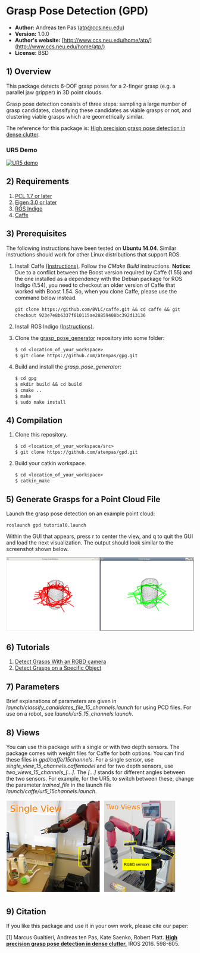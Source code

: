 # Grasp Pose Detection (GPD)

* **Author:** Andreas ten Pas (atp@ccs.neu.edu)
* **Version:** 1.0.0
* **Author's website:** [http://www.ccs.neu.edu/home/atp/](http://www.ccs.neu.edu/home/atp/)
* **License:** BSD


## 1) Overview

This package detects 6-DOF grasp poses for a 2-finger grasp (e.g. a parallel jaw gripper) in 3D point clouds.

<!-- <img src="readme/examples.png" alt="" style="width: 400px;"/> -->

Grasp pose detection consists of three steps: sampling a large number of grasp candidates, classifying these candidates 
as viable grasps or not, and clustering viable grasps which are geometrically similar.

The reference for this package is: [High precision grasp pose detection in dense clutter](http://arxiv.org/abs/1603.01564).

### UR5 Demo

<a href="http://www.youtube.com/watch?feature=player_embedded&v=kfe5bNt35ZI
" target="_blank"><img src="http://img.youtube.com/vi/y7z-Yn1PQNI/0.jpg" 
alt="UR5 demo" width="640" height="480" border="0" /></a>


## 2) Requirements

1. [PCL 1.7 or later](http://pointclouds.org/)
2. [Eigen 3.0 or later](https://eigen.tuxfamily.org)
3. [ROS Indigo](http://wiki.ros.org/indigo)
4. [Caffe](http://caffe.berkeleyvision.org/)


## 3) Prerequisites

The following instructions have been tested on **Ubuntu 14.04**. Similar instructions should work for other Linux 
distributions that support ROS.

1. Install Caffe [(Instructions)](http://caffe.berkeleyvision.org/installation.html). Follow the *CMake Build* 
instructions. **Notice:** Due to a conflict between the Boost version required by Caffe (1.55) and the one installed as 
a dependency with the Debian package for ROS Indigo (1.54), you need to checkout an older version of Caffe that worked 
with Boost 1.54. So, when you clone Caffe, please use the command below instead.

   ```
   git clone https://github.com/BVLC/caffe.git && cd caffe && git checkout 923e7e8b6337f610115ae28859408bc392d13136
   ```

2. Install ROS Indigo [(Instructions)](http://wiki.ros.org/indigo/Installation/Ubuntu).

3. Clone the [grasp_pose_generator](https://github.com/atenpas/gpg) repository into some folder:

   ```
   $ cd <location_of_your_workspace>
   $ git clone https://github.com/atenpas/gpg.git
   ```

4. Build and install the *grasp_pose_generator*: 

   ```
   $ cd gpg
   $ mkdir build && cd build
   $ cmake ..
   $ make
   $ sudo make install
   ```


## 4) Compilation

1. Clone this repository.
   
   ```
   $ cd <location_of_your_workspace/src>
   $ git clone https://github.com/atenpas/gpd.git
   ```

2. Build your catkin workspace.

   ```
   $ cd <location_of_your_workspace>
   $ catkin_make
   ```


## 5) Generate Grasps for a Point Cloud File

Launch the grasp pose detection on an example point cloud:
   
   ```
   roslaunch gpd tutorial0.launch
   ```
Within the GUI that appears, press r to center the view, and q to quit the GUI and load the next visualization.
The output should look similar to the screenshot shown below.

![rviz screenshot](readme/file.png "Grasps visualized in PCL")


## 6) Tutorials

1. [Detect Grasps With an RGBD camera](tutorials/tutorial_1_grasps_camera.md)
2. [Detect Grasps on a Specific Object](tutorials/tutorial_2_grasp_select.md)


## 7) Parameters

Brief explanations of parameters are given in *launch/classify_candidates_file_15_channels.launch* for using PCD files. 
For use on a robot, see *launch/ur5_15_channels.launch*.


## 8) Views

You can use this package with a single or with two depth sensors. The package comes with weight files for Caffe 
for both options. You can find these files in *gpd/caffe/15channels*. For a single sensor, use 
*single_view_15_channels.caffemodel* and for two depth sensors, use *two_views_15_channels_[...]*. The *[...]* 
stands for different angles between the two sensors. For example, for the UR5, to switch between these, change the 
parameter *trained_file* in the launch file *launch/caffe/ur5_15channels.launch*.

![rviz screenshot](readme/views.png "Single View and Two Views")


## 9) Citation

If you like this package and use it in your own work, please cite our paper:

[1] Marcus Gualtieri, Andreas ten Pas, Kate Saenko, Robert Platt. [**High precision grasp pose detection in dense clutter.**](http://arxiv.org/abs/1603.01564) IROS 2016. 598-605.

